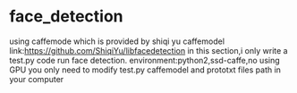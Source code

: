 # face_detection
using caffemode which  is provided by shiqi yu 
caffemodel link:https://github.com/ShiqiYu/libfacedetection
in this section,i only write a test.py code run face detection.
environment:python2,ssd-caffe,no using GPU
you only need to modify test.py caffemodel and prototxt files path in your computer
